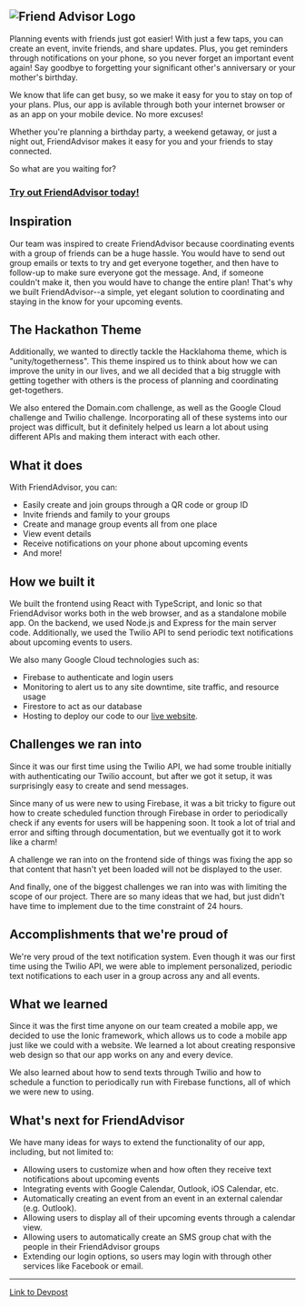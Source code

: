 ![Friend Advisor Logo](https://challengepost-s3-challengepost.netdna-ssl.com/photos/production/software_thumbnail_photos/001/834/632/datas/medium.png)
---
Planning events with friends just got easier! With just a few taps, you can create an event, invite friends, and share updates. Plus, you get reminders through notifications on your phone, so you never forget an important event again! Say goodbye to forgetting your significant other's anniversary or your mother's birthday.

We know that life can get busy, so we make it easy for you to stay on top of your plans. Plus, our app is avilable through both your internet browser or as an app on your mobile device. No more excuses!

Whether you're planning a birthday party, a weekend getaway, or just a night out, FriendAdvisor makes it easy for you and your friends to stay connected.

So what are you waiting for? 
### [Try out FriendAdvisor today!](https://friendadvisor.tech)

## Inspiration
Our team was inspired to create FriendAdvisor because coordinating events with a group of friends can be a huge hassle. You would have to send out group emails or texts to try and get everyone together, and then have to follow-up to make sure everyone got the message. And, if someone couldn't make it, then you would have to change the entire plan! 
That's why we built FriendAdvisor--a simple, yet elegant solution to coordinating and staying in the know for your upcoming events. 

## The Hackathon Theme
Additionally, we wanted to directly tackle the Hacklahoma theme, which is "unity/togetherness". This theme inspired us to think about how we can improve the unity in our lives, and we all decided that a big struggle with getting together with others is the process of planning and coordinating get-togethers.

We also entered the Domain.com challenge, as well as the Google Cloud challenge and Twilio challenge. Incorporating all of these systems into our project was difficult, but it definitely helped us learn a lot about using different APIs and making them interact with each other.

## What it does
With FriendAdvisor, you can:
- Easily create and join groups through a QR code or group ID
- Invite friends and family to your groups
- Create and manage group events all from one place
- View event details
- Receive  notifications on your phone about upcoming events
- And more!

## How we built it
We built the frontend using React with TypeScript, and Ionic so that FriendAdvisor works both in the web browser, and as a standalone mobile app.
On the backend, we used Node.js and Express for the main server code. Additionally, we used the Twilio API to send periodic text notifications about upcoming events to users.

We also many Google Cloud technologies such as:
- Firebase to authenticate and login users
- Monitoring to alert us to any site downtime, site traffic, and resource usage
- Firestore to act as our database
- Hosting to deploy our code to our [live website](https://friendadvisor.tech). 

## Challenges we ran into
Since it was our first time using the Twilio API, we had some trouble initially with authenticating our Twilio account, but after we got it setup, it was surprisingly easy to create and send messages.

Since many of us were new to using Firebase, it was a bit tricky to figure out how to create scheduled function through Firebase in order to periodically check if any events for users will be happening soon. It took a lot of trial and error and sifting through documentation, but we eventually got it to work like a charm!

A challenge we ran into on the frontend side of things was fixing the app so that content that hasn't yet been loaded will not be displayed to the user.

And finally, one of the biggest challenges we ran into was with limiting the scope of our project. There are so many ideas that we had, but just didn't have time to implement due to the time constraint of 24 hours.

## Accomplishments that we're proud of
We're very proud of the text notification system. Even though it was our first time using the Twilio API, we were able to implement personalized, periodic text notifications to each user in a group across any and all events.

## What we learned
Since it was the first time anyone on our team created a mobile app, we decided to use the Ionic framework, which allows us to code a mobile app just like we could with a website. We learned a lot about creating responsive web design so that our app works on any and every device.

We also learned about how to send texts through Twilio and how to schedule a function to periodically run with Firebase functions, all of which we were new to using.

## What's next for FriendAdvisor
We have many ideas for ways to extend the functionality of our app, including, but not limited to:
- Allowing users to customize when and how often they receive text notifications about upcoming events
- Integrating events with Google Calendar, Outlook, iOS Calendar, etc.
- Automatically creating an event from an event in an external calendar (e.g. Outlook).
- Allowing users to display all of their upcoming events through a calendar view. 
- Allowing users to automatically create an SMS group chat with the people in their FriendAdvisor groups
- Extending our login options, so users may login with through other services like Facebook or email.

---

[Link to Devpost](https://devpost.com/software/friendadvisor)
